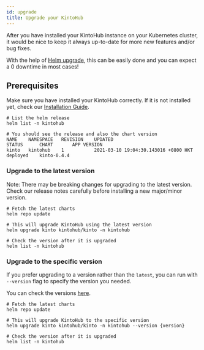 ```yaml
---
id: upgrade
title: Upgrade your KintoHub
---
```


After you have installed your KintoHub instance on your Kubernetes cluster, 
it would be nice to keep it always up-to-date for more new features and/or bug fixes.

With the help of [Helm upgrade](https://helm.sh/docs/helm/helm_upgrade/), 
this can be easily done and you can expect a 0 downtime in most cases!

## Prerequisites

Make sure you have installed your KintoHub correctly.
If it is not installed yet, check our [Installation Guide](../installation/installation.md).

```shell
# List the helm release
helm list -n kintohub

# You should see the release and also the chart version
NAME 	NAMESPACE	REVISION	UPDATED                             	STATUS  	CHART      	APP VERSION
kinto	kintohub 	1       	2021-03-10 19:04:30.143016 +0800 HKT	deployed	kinto-0.4.4
```

### Upgrade to the latest version

Note: There may be breaking changes for upgrading to the latest version. 
Check our release notes carefully before installing a new major/minor version.

```shell
# Fetch the latest charts
helm repo update

# This will upgrade KintoHub using the latest version
helm upgrade kinto kintohub/kinto -n kintohub

# Check the version after it is upgraded
helm list -n kintohub
```

### Upgrade to the specific version

If you prefer upgrading to a version rather than the `latest`, 
you can run with `--version` flag to specify the version you needed.

You can check the versions [here](https://github.com/kintoproj/kinto-helm/releases).

```shell
# Fetch the latest charts
helm repo update

# This will upgrade KintoHub to the specific version
helm upgrade kinto kintohub/kinto -n kintohub --version {version}

# Check the version after it is upgraded
helm list -n kintohub
```
